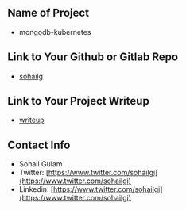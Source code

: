 ## Name of Project 
* mongodb-kubernetes  
 
## Link to Your Github or Gitlab Repo
* [sohailg](https://github.com/sohailg/mongodb-kubernetes)

## Link to Your Project Writeup
* [writeup](https://github.com/sohailg/mongodb-kubernetes/blob/main/README.md)

## Contact Info
* Sohail Gulam
* Twitter: [https://www.twitter.com/sohailgi](https://www.twitter.com/sohailgi)
* Linkedin: [https://www.twitter.com/sohailgi](https://www.twitter.com/sohailgi)


